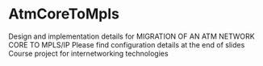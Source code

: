 # AtmCoreToMpls
Design and implementation details for MIGRATION OF AN ATM NETWORK CORE TO MPLS/IP
Please find configuration details at the end of slides
Course project for internetworking technologies 


